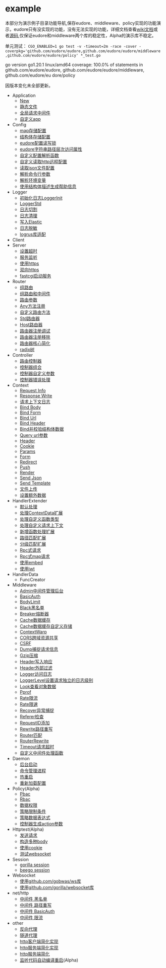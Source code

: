 # example

本部分为演示例子目录功能导航,保存eudore、middleware、policy实现的功能演示，eudore只有没实现的功能，没有无法实现的功能，详细文档查看[wiki文档](https://github.com/eudore/eudore/wiki)或者[源码](https://github.com/eudore/eudore),仅保证eudore和middleware两个库的稳定性，Alpha的演示库不稳定。

单元测试： `CGO_ENABLED=1 go test -v -timeout=2m -race -cover -coverpkg='github.com/eudore/eudore,github.com/eudore/eudore/middleware,github.com/eudore/eudore/policy' *_test.go
`

go version go1.20.1 linux/amd64	coverage: 100.0% of statements in github.com/eudore/eudore, github.com/eudore/eudore/middleware, github.com/eudore/eu
dore/policy

因版本变化未全部更新。

- Application
	- [New](appNew.go)
	- [静态文件](appStatic.go)
	- [全局请求中间件](appMiddleware.go)
	- [自定义app](appExtend.go)
- Config
	- [map存储配置](configMap.go)
	- [结构体存储配置](configEudore.go)
	- [eudore配置读写锁](configEudoreLocker.go)
	- [eudore字符串路径层次访问属性](configEudorePath.go)
	- [自定义配置解析函数](configOption.go)
	- [自定义读取http远程配置](configReadHttp.go)
	- [读取json文件配置](configReadFile.go)
	- [解析命令行参数](configArgs.go)
	- [解析环境变量](configEnvs.go)
	- [使用结构体描述生成帮助信息](configEudoreHelp.go)
- Logger
	- [初始化日志LoggerInit](loggerInit.go)
	- [LoggerStd](loggerStd.go)
	- [日志切割](loggerStdRotate.go)
	- [日志清理](loggerStdClean.go)
	- [写入Elastic](loggerElastic.go)
	- [日志脱敏](loggerSensitive.go)
	- [logrus库适配](loggerLogrus.go)
- Client
- Server
	- [设置超时](serverStd.go)
	- [服务监听](serverListen.go)
	- [使用https](serverHttps.go)
	- [双向https](serverMutualTLS.go)
	- [fastcgi启动服务](serverFcgi.go)
- Router
	- [组路由](routerGroup.go)
	- [组路由和中间件](routerMiddleware.go)
	- [路由参数](routerParams.go)
	- [Any方法注册](routerAny.go)
	- [自定义路由方法](routerMethod.go)
	- [Std路由器](routerStd.go)
	- [Host路由器](routerHost.go)
	- [路由器注册调试](routerDebug.go)
	- [路由器注册移除](routerDelete.go)
	- [路由器核心简化](routerCore.go)
	- [radix树](routerRadix.go)
- Controller
	- [路由控制器](controllerAutoRoute.go)
	- [控制器组合](controllerCompose.go)
	- [控制器自定义参数](controllerParams.go)
	- [控制器错误处理](controllerError.go)
- Context
	- [Request Info](contextRequestInfo.go)
	- [Response Write](contextResponsWrite.go)
	- [请求上下文日志](contextLogger.go)
	- [Bind Body](contextBindBody.go)
	- [Bind Form](contextBindForm.go)
	- [Bind Url](contextBindUrl.go)
	- [Bind Header](contextBindHeader.go)
	- [Bind并校验结构体数据](contextBindValid.go)
	- [Query url参数](contextQuerys.go)
	- [Header](contextHeader.go)
	- [Cookie](contextCookie.go)
	- [Params](contextParams.go)
	- [Form](contextForm.go)
	- [Redirect](contextRedirect.go)
	- [Push](contextPush.go)
	- [Render](contextRender.go)
	- [Send Json](contextRenderJson.go)
	- [Send Template](contextRenderTemplate.go)
	- [文件上传](contextUpload.go)
	- [设置额外数据](contextValue.go)
- HandlerExtender
	- [默认处理](handlerDefault.go)
	- [处理ContextData扩展](handlerContextData.go)
	- [处理自定义函数类型](handlerFunc.go)
	- [处理自定义请求上下文](handlerMyContext.go)
	- [新增函数处理扩展](handlerAddExtend.go)
	- [路径匹配扩展](handlerTree.go)
	- [分级匹配扩展](handlerWarp.go)
	- [Rpc式请求](handlerRpc.go)
	- [Rpc式map请求](handlerRpcMap.go)
	- [使用embed](handlerEmbed.go)
	- [使用jwt](handlerJwt.go)
- HandlerData
	- FuncCreator 
- Middleware
	- [Admin中间件管理后台](middlewareAdmin.go)
	- [BasicAuth](middlewareBasicAuth.go)
	- [BodyLimit](middlewareBodyLimit.go)
	- [Black黑名单](middlewareBlack.go)
	- [Breaker熔断器](middlewareBreaker.go)
	- [Cache数据缓存](middlewareCache.go)
	- [Cache数据缓存自定义存储](middlewareCacheStore.go)
	- [ContextWarp](middlewareContextWarp.go)
	- [CORS跨域资源共享](middlewareCors.go)
	- [CSRF](middlewareCsrf.go)
	- [Dump捕捉请求信息](middlewareCsrf.go)
	- [Gzip压缩](middlewareGzip.go)
	- [Header写入响应](middlewareHeader.go)
	- [Header外部过滤](middlewareHeaderFilte.go)
	- [Logger访问日志](middlewareLogger.go)
	- [LoggerLevel设置请求独立的日志级别](middlewareLoggerLevel.go)
	- [Look查看对象数据](middlewareLook.go)
	- [Pprof](middlewarePprof.go)
	- [Rate限流](middlewareRateRequest.go)
	- [Rate限速](middlewareRateSpeed.go)
	- [Recover异常捕捉](middlewareRecover.go)
	- [Referer检查](middlewareReferer.go)
	- [RequestID添加](middlewareRequestID.go)
	- [Rewrite路径重写](middlewareRewrite.go)
	- [Router匹配](middlewareRouter.go)
	- [RouterRewrite](middlewareRouterRewrite.go)
	- [Timeout请求超时](middlewareTimeout.go)
	- [自定义中间件处理函数](middlewareHandle.go)
- Daemon
	- [后台启动](appDaemon.go)
	- [命令管理进程](appCommand.go)
	- [热重启](appRestart.go)
	- [重新加载配置](appReload.go)
- Policy(Alpha)
	- [Pbac](policyPbac.go)
	- [Rbac](policyRbac.go)
	- [数据权限](policyData.go)
	- [策略限制条件](policyCondition.go)
	- [策略数据表达式](policyExpression.go)
	- [控制器生成action参数](policyControllerAction.go)
 - Httptest(Alpha)
	- [发送请求](httptestRequest.go)
	- [构造多种body](httptestBody.go)
	- [使用cookie](httptestCookies.go)
	- [测试websocket](httptestWebsocket.go)
- Session
	- [gorilla session](sessionGorilla.go)
	- [beego session](sessionBeego.go)
- Websocket
	- [使用github.com/gobwas/ws库](websocketGobwas.go)
	- [使用github.com/gorilla/websocket库](websocketGorilla.go)
- net/http
	- [中间件 黑名单](nethttpBlack.go)
	- [中间件 路径重写](nethttpRewrite.go)
	- [中间件 BasicAuth](nethttpBasicAuth.go)
	- [中间件 限流](nethttpRateRequest.go)
- other
	- [反向代理](otherProxy.go)
	- [隧道代理](otherTunnel.go)
	- [http客户端简化实现](otherHttpClient.go)
	- [http服务端简化实现](otherHttpServer.go)
	- [http服务端简化](otherHttpServer2.go)
	- [监听代码自动编译重启](otherNotify.go)(Alpha)


